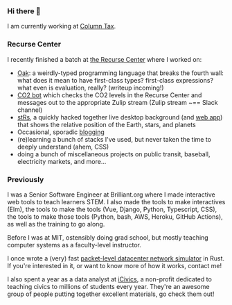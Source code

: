 ### Hi there 👋

I am currently working at [Column Tax](https://www.columntax.com/). 

### Recurse Center

I recently finished a batch at [the Recurse Center](https://www.recurse.com/scout/click?t=2923690777cb854252b26e9468a08fbb) where I worked on:

 - [Oak](https://github.com/nibrivia/oak): a weirdly-typed programming language that breaks the fourth wall: what does it mean to have first-class types? first-class expressions? what even is evaluation, really? (writeup incoming!)
 - [CO2 bot](https://github.com/nibrivia/rc-CO2-bot) which checks the CO2 levels in the Recurse Center and messages out to the appropriate Zulip stream (Zulip stream ~== Slack channel)
 - [stRs](https://github.com/nibrivia/stRs), a quickly hacked together live desktop background (and [web app](https://nibrivia.shinyapps.io/stRs/)) that shows the relative position of the Earth, stars, and planets
 - Occasional, sporadic [blogging](https://nibrivia.com/)
 - (re)learning a bunch of stacks I've used, but never taken the time to deeply understand (ahem, CSS)
 - doing a bunch of miscellaneous projects on public transit, baseball, electricity markets, and more...


### Previously

I was a Senior Software Engineer at Brilliant.org where I made interactive web tools to teach learners STEM.
I also made the tools to make interactives (Elm), the tools to make the tools (Vue, Django, Python, Typescript, CSS), the tools to make those tools (Python, bash, AWS, Heroku, GitHub Actions), as well as the training to go along.

Before I was at MIT, ostensibly doing grad school, but mostly teaching computer systems as a faculty-level instructor.

I once wrote a (very) fast [packet-level datacenter network simulator](https://github.com/nibrivia/rustasim) in Rust. If you're interested in it, or want to know more of how it works, contact me!

I also spent a year as a data analyst at [iCivics](https://www.icivics.org/), a non-profit dedicated to teaching civics to millions of students every year.
They're an awesome group of people putting together excellent materials, go check them out!
